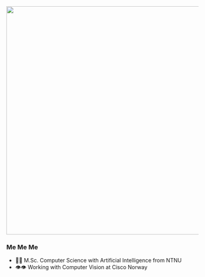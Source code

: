 <div id="header" align="left">
  <img src="[https://img.wattpad.com/049070e47ae58138ed38aaae63faf9fda091f6bb/68747470733a2f2f73332e616d617a6f6e6177732e636f6d2f776174747061642d6d656469612d736572766963652f53746f7279496d6167652f7a7652586361307a4b414e394c773d3d2d3936313334383134322e313634396364346138306663326364313433363130353230363435362e676966](https://www.google.com/url?sa=i&url=http%3A%2F%2Fwww.guteschaf-ig.de%2FextLink%2Fhttp%3A%2Fbright-pics.click%2Frainbow-sparkle-gif&psig=AOvVaw3IaQ10eHFRBcOjMqWvjpSL&ust=1705660085338000&source=images&cd=vfe&opi=89978449&ved=0CBIQjRxqFwoTCND77Y7d5oMDFQAAAAAdAAAAABAf)https://www.google.com/url?sa=i&url=http%3A%2F%2Fwww.guteschaf-ig.de%2FextLink%2Fhttp%3A%2Fbright-pics.click%2Frainbow-sparkle-gif&psig=AOvVaw3IaQ10eHFRBcOjMqWvjpSL&ust=1705660085338000&source=images&cd=vfe&opi=89978449&ved=0CBIQjRxqFwoTCND77Y7d5oMDFQAAAAAdAAAAABAf]" width="600"/>
</div>

### Me Me Me

- 👩‍🎓 M.Sc. Computer Science with Artificial Intelligence from NTNU
- 👁️👁️ Working with Computer Vision at Cisco Norway
